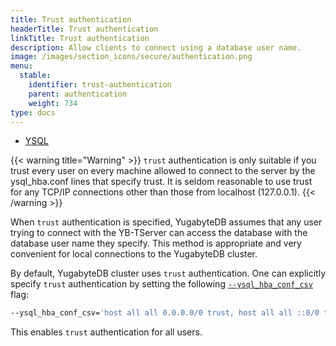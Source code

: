```yaml
---
title: Trust authentication
headerTitle: Trust authentication
linkTitle: Trust authentication
description: Allow clients to connect using a database user name.
image: /images/section_icons/secure/authentication.png
menu:
  stable:
    identifier: trust-authentication
    parent: authentication
    weight: 734
type: docs
---
```


<ul class="nav nav-tabs-alt nav-tabs-yb" data-target="sql">
  <li >
    <a href="../trust-authentication/" class="nav-link active">
      <i class="icon-postgres" aria-hidden="true"></i>
      YSQL
    </a>
  </li>
</ul>

{{< warning title="Warning" >}}
`trust` authentication is only suitable if you trust every user on every machine allowed to connect to the server by the ysql_hba.conf lines that specify trust. It is seldom reasonable to use trust for any TCP/IP connections other than those from localhost (127.0.0.1).
{{< /warning >}}

When `trust` authentication is specified, YugabyteDB assumes that any user trying to connect with the YB-TServer can access the database with the database user name they specify. This method is appropriate and very convenient for local connections to the YugabyteDB cluster.

By default, YugabyteDB cluster uses `trust` authentication. One can explicitly specify `trust` authentication by setting the following [`--ysql_hba_conf_csv`](/preview/reference/configuration/yb-tserver/#ysql-hba-conf-csv) flag:

```sh
--ysql_hba_conf_csv='host all all 0.0.0.0/0 trust, host all all ::0/0 trust'
```

This enables `trust` authentication for all users.
